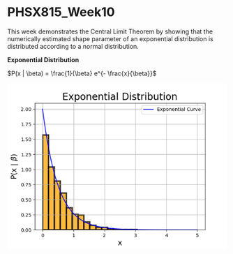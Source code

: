 # PHSX815_Week10

This week demonstrates the Central Limit Theorem by showing that the numerically estimated shape parameter of an exponential distribution is distributed according to a normal distribution. 

**Exponential Distribution**

$P(x | \beta) = \frac{1}{\beta} e^{- \frac{x}{\beta}}$

![ExponentialPlot.png](https://github.com/DJDdawg/PHSX815_Week10/blob/main/ExponentialPlot.png)
